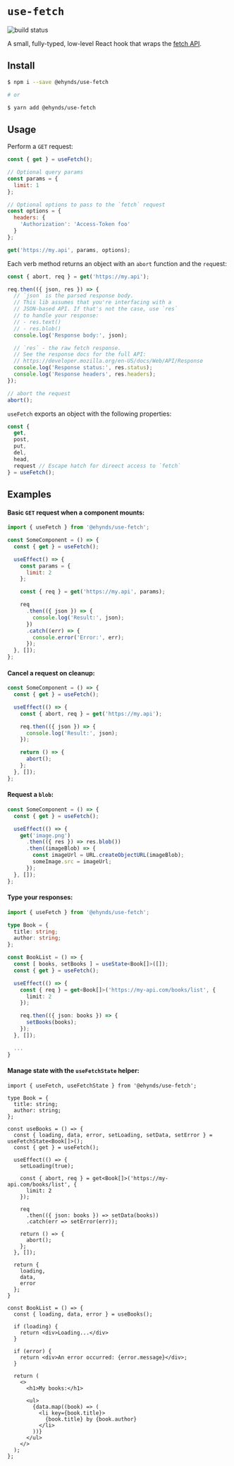 # `use-fetch`

![build status](https://github.com/ehynds/use-fetch/workflows/Build/badge.svg)

A small, fully-typed, low-level React hook that wraps the [fetch API](https://developer.mozilla.org/en-US/docs/Web/API/Fetch_API).

## Install

```bash
$ npm i --save @ehynds/use-fetch

# or

$ yarn add @ehynds/use-fetch
```

## Usage

Perform a `GET` request:

```js
const { get } = useFetch();

// Optional query params
const params = {
  limit: 1
};

// Optional options to pass to the `fetch` request
const options = {
  headers: {
    'Authorization': 'Access-Token foo'
  }
};

get('https://my.api', params, options);
```

Each verb method returns an object with an `abort` function and the `req`uest:

```js
const { abort, req } = get('https://my.api');

req.then(({ json, res }) => {
  // `json` is the parsed response body.
  // This lib assumes that you're interfacing with a
  // JSON-based API. If that's not the case, use `res`
  // to handle your response:
  // - res.text()
  // - res.blob()
  console.log('Response body:', json);

  // `res` - the raw fetch response.
  // See the response docs for the full API:
  // https://developer.mozilla.org/en-US/docs/Web/API/Response
  console.log('Response status:', res.status);
  console.log('Response headers', res.headers);
});

// abort the request
abort();
```

`useFetch` exports an object with the following properties:

```js
const {
  get,
  post,
  put,
  del,
  head,
  request // Escape hatch for direect access to `fetch`
} = useFetch();
```

## Examples

#### Basic `GET` request when a component mounts:

```js
import { useFetch } from '@ehynds/use-fetch';

const SomeComponent = () => {
  const { get } = useFetch();

  useEffect() => {
    const params = {
      limit: 2
    };

    const { req } = get('https://my.api', params);

    req
      .then(({ json }) => {
        console.log('Result:', json);
      })
      .catch((err) => {
        console.error('Error:', err);
      });
  }, []);
};
```
#### Cancel a request on cleanup:

```js
const SomeComponent = () => {
  const { get } = useFetch();

  useEffect(() => {
    const { abort, req } = get('https://my.api');

    req.then(({ json }) => {
      console.log('Result:', json);
    });

    return () => {
      abort();
    };
  }, []);
};
```
#### Request a `blob`:

```js
const SomeComponent = () => {
  const { get } = useFetch();

  useEffect(() => {
    get('image.png')
      .then(({ res }) => res.blob())
      .then((imageBlob) => {
        const imageUrl = URL.createObjectURL(imageBlob);
        someImage.src = imageUrl;
      });
  }, []);
};
```
#### Type your responses:

```ts
import { useFetch } from '@ehynds/use-fetch';

type Book = {
  title: string;
  author: string;
};

const BookList = () => {
  const [ books, setBooks ] = useState<Book[]>([]);
  const { get } = useFetch();

  useEffect(() => {
    const { req } = get<Book[]>('https://my-api.com/books/list', {
      limit: 2
    });

    req.then(({ json: books }) => {
      setBooks(books);
    });
  }, []);

  ...
}
```
#### Manage state with the `useFetchState` helper:

```tsx
import { useFetch, useFetchState } from '@ehynds/use-fetch';

type Book = {
  title: string;
  author: string;
};

const useBooks = () => {
  const { loading, data, error, setLoading, setData, setError } = useFetchState<Book[]>();
  const { get } = useFetch();

  useEffect(() => {
    setLoading(true);

    const { abort, req } = get<Book[]>('https://my-api.com/books/list', {
      limit: 2
    });

    req
      .then(({ json: books }) => setData(books))
      .catch(err => setError(err));

    return () => {
      abort();
    };
  }, []);

  return {
    loading,
    data,
    error
  };
}

const BookList = () => {
  const { loading, data, error } = useBooks();

  if (loading) {
    return <div>Loading...</div>
  }

  if (error) {
    return <div>An error occurred: {error.message}</div>;
  }

  return (
    <>
      <h1>My books:</h1>

      <ul>
        {data.map((book) => (
          <li key={book.title}>
            {book.title} by {book.author}
          </li>
        ))}
      </ul>
    </>
  );
};
```